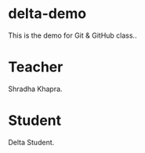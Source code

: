 # delta-demo
This is the demo for Git &amp; GitHub class..

# Teacher
Shradha Khapra.

# Student
Delta Student.
